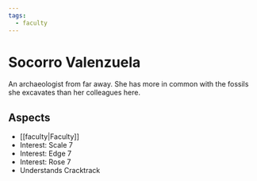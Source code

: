 ```yaml
---
tags:
  - faculty
---
```

# Socorro Valenzuela
An archaeologist from far away. She has more in common with the fossils she excavates than her colleagues here.
## Aspects
- [[faculty|Faculty]]
- Interest: Scale 7
- Interest: Edge 7
- Interest: Rose 7
- Understands Cracktrack